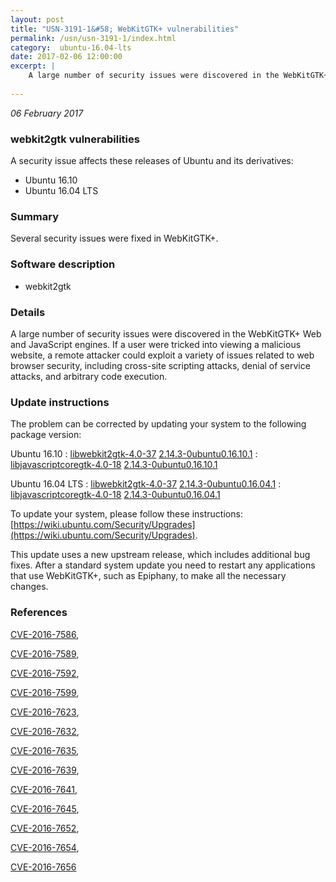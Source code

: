 ```yaml
---
layout: post
title: "USN-3191-1&#58; WebKitGTK+ vulnerabilities"
permalink: /usn/usn-3191-1/index.html
category:  ubuntu-16.04-lts
date: 2017-02-06 12:00:00
excerpt: |
    A large number of security issues were discovered in the WebKitGTK+ Web and JavaScript engines. If a user were tricked into viewing a malicious website, a remote attacker could exploit a variety of issues related to web browser security, including cross-site scripting attacks, denial of service attacks, and arbitrary code execution. 
    
--- 
```

 
 

*06 February 2017*

### webkit2gtk vulnerabilities

A security issue affects these releases of Ubuntu and its derivatives:

* Ubuntu 16.10
* Ubuntu 16.04 LTS

### Summary

Several security issues were fixed in WebKitGTK+. 

### Software description

* webkit2gtk 

### Details

A large number of security issues were discovered in the WebKitGTK+ Web and JavaScript engines. If a user were tricked into viewing a malicious website, a remote attacker could exploit a variety of issues related to web browser security, including cross-site scripting attacks, denial of service attacks, and arbitrary code execution. 

### Update instructions

The problem can be corrected by updating your system to the following package version:

Ubuntu 16.10
 : [libwebkit2gtk-4.0-37](https://launchpad.net/ubuntu/+source/webkit2gtk) <span> [2.14.3-0ubuntu0.16.10.1](https://launchpad.net/ubuntu/+source/webkit2gtk/2.14.3-0ubuntu0.16.10.1) </span> 
 : [libjavascriptcoregtk-4.0-18](https://launchpad.net/ubuntu/+source/webkit2gtk) <span> [2.14.3-0ubuntu0.16.10.1](https://launchpad.net/ubuntu/+source/webkit2gtk/2.14.3-0ubuntu0.16.10.1) </span> 

Ubuntu 16.04 LTS
 : [libwebkit2gtk-4.0-37](https://launchpad.net/ubuntu/+source/webkit2gtk) <span> [2.14.3-0ubuntu0.16.04.1](https://launchpad.net/ubuntu/+source/webkit2gtk/2.14.3-0ubuntu0.16.04.1) </span> 
 : [libjavascriptcoregtk-4.0-18](https://launchpad.net/ubuntu/+source/webkit2gtk) <span> [2.14.3-0ubuntu0.16.04.1](https://launchpad.net/ubuntu/+source/webkit2gtk/2.14.3-0ubuntu0.16.04.1) </span> 

To update your system, please follow these instructions: [https://wiki.ubuntu.com/Security/Upgrades](https://wiki.ubuntu.com/Security/Upgrades).

This update uses a new upstream release, which includes additional bug fixes. After a standard system update you need to restart any applications that use WebKitGTK+, such as Epiphany, to make all the necessary changes. 

### References

 
 [CVE-2016-7586](http://people.ubuntu.com/~ubuntu-security/cve/CVE-2016-7586), 

 [CVE-2016-7589](http://people.ubuntu.com/~ubuntu-security/cve/CVE-2016-7589), 

 [CVE-2016-7592](http://people.ubuntu.com/~ubuntu-security/cve/CVE-2016-7592), 

 [CVE-2016-7599](http://people.ubuntu.com/~ubuntu-security/cve/CVE-2016-7599), 

 [CVE-2016-7623](http://people.ubuntu.com/~ubuntu-security/cve/CVE-2016-7623), 

 [CVE-2016-7632](http://people.ubuntu.com/~ubuntu-security/cve/CVE-2016-7632), 

 [CVE-2016-7635](http://people.ubuntu.com/~ubuntu-security/cve/CVE-2016-7635), 

 [CVE-2016-7639](http://people.ubuntu.com/~ubuntu-security/cve/CVE-2016-7639), 

 [CVE-2016-7641](http://people.ubuntu.com/~ubuntu-security/cve/CVE-2016-7641), 

 [CVE-2016-7645](http://people.ubuntu.com/~ubuntu-security/cve/CVE-2016-7645), 

 [CVE-2016-7652](http://people.ubuntu.com/~ubuntu-security/cve/CVE-2016-7652), 

 [CVE-2016-7654](http://people.ubuntu.com/~ubuntu-security/cve/CVE-2016-7654), 

 [CVE-2016-7656](http://people.ubuntu.com/~ubuntu-security/cve/CVE-2016-7656)
 

